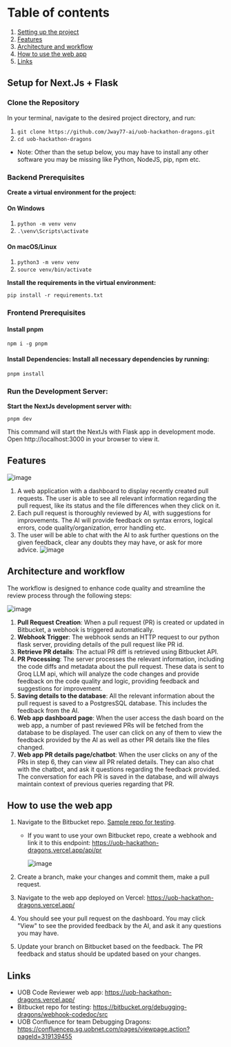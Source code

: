 # Table of contents
1. [Setting up the project](#setup)
2. [Features](#features)
3. [Architecture and workflow](#workflow)
4. [How to use the web app](#testing)
5. [Links](#links)

## Setup for Next.Js + Flask <a name="setup"></a>
### Clone the Repository
In your terminal, navigate to the desired project directory, and run:
1. ```git clone https://github.com/Jway77-ai/uob-hackathon-dragons.git```
2. ```cd uob-hackathon-dragons```
* Note: Other than the setup below, you may have to install any other software you may be missing like Python, NodeJS, pip, npm etc.

### Backend Prerequisites
**Create a virtual environment for the project:**
#### On Windows
1. ```python -m venv venv```
2. ```.\venv\Scripts\activate```
#### On macOS/Linux
1. ```python3 -m venv venv```
2. ```source venv/bin/activate```

**Install the requirements in the virtual environment:**

```pip install -r requirements.txt```

### Frontend Prerequisites
#### Install pnpm
```npm i -g pnpm```

#### Install Dependencies: Install all necessary dependencies by running:
```pnpm install```

### Run the Development Server: 
**Start the NextJs development server with:**

```pnpm dev```

This command will start the NextJs with Flask app in development mode. Open http://localhost:3000 in your browser to view it.

## Features <a name="features"></a>
![image](https://github.com/user-attachments/assets/8c66a425-b957-4908-8978-9f53469d490d)

1. A web application with a dashboard to display recently created pull requests. The user is able to see all relevant information regarding the pull request, like its status and the file differences when they click on it.
2. Each pull request is thoroughly reviewed by AI, with suggestions for improvements. The AI will provide feedback on syntax errors, logical errors, code quality/organization, error handling etc.
3. The user will be able to chat with the AI to ask further questions on the given feedback, clear any doubts they may have, or ask for more advice.
![image](https://github.com/user-attachments/assets/62260fa5-b572-45bc-822f-f22a105d343b)

## Architecture and workflow <a name="workflow"></a>
The workflow is designed to enhance code quality and streamline the review process through the following steps: 

![image](https://github.com/user-attachments/assets/ee51aec0-3286-4b57-88f1-63ac1109dffb)

1. **Pull Request Creation**: When a pull request (PR) is created or updated in Bitbucket, a webhook is triggered automatically.
2. **Webhook Trigger**: The webhook sends an HTTP request to our python flask server, providing details of the pull request like PR id.
3. **Retrieve PR details**: The actual PR diff is retrieved using Bitbucket API.
4. **PR Processing**: The server processes the relevant information, including the code diffs and metadata about the pull request. These data is sent to Groq LLM api, which will analyze the code changes and provide feedback on the code quality and logic, providing feedback and suggestions for improvement.
5. **Saving details to the database**: All the relevant information about the pull request is saved to a PostgresSQL database. This includes the feedback from the AI.
6. **Web app dashboard page**: When the user access the dash board on the web app, a number of past reviewed PRs will be fetched from the database to be displayed. The user can click on any of them to view the feedback provided by the AI as well as other PR details like the files changed.
7. **Web app PR details page/chatbot**: When the user clicks on any of the PRs in step 6, they can view all PR related details. They can also chat with the chatbot, and ask it questions regarding the feedback provided. The conversation for each PR is saved in the database, and will always maintain context of previous queries regarding that PR.

## How to use the web app <a name="testing"></a>
1. Navigate to the Bitbucket repo. [Sample repo for testing](https://bitbucket.org/debugging-dragons/webhook-codedoc/src/main/).
    - If you want to use your own Bitbucket repo, create a webhook and link it to this endpoint: https://uob-hackathon-dragons.vercel.app/api/pr

       ![image](https://github.com/user-attachments/assets/332bb488-92b3-4246-96e6-1caf0372d5dc)

3. Create a branch, make your changes and commit them, make a pull request.
4. Navigate to the web app deployed on Vercel: https://uob-hackathon-dragons.vercel.app/
5. You should see your pull request on the dashboard. You may click "View" to see the provided feedback by the AI, and ask it any questions you may have.
6. Update your branch on Bitbucket based on the feedback. The PR feedback and status should be updated based on your changes.

## Links <a name="links"></a>
- UOB Code Reviewer web app: https://uob-hackathon-dragons.vercel.app/
- Bitbucket repo for testing: https://bitbucket.org/debugging-dragons/webhook-codedoc/src
- UOB Confluence for team Debugging Dragons: https://confluencep.sg.uobnet.com/pages/viewpage.action?pageId=319139455
